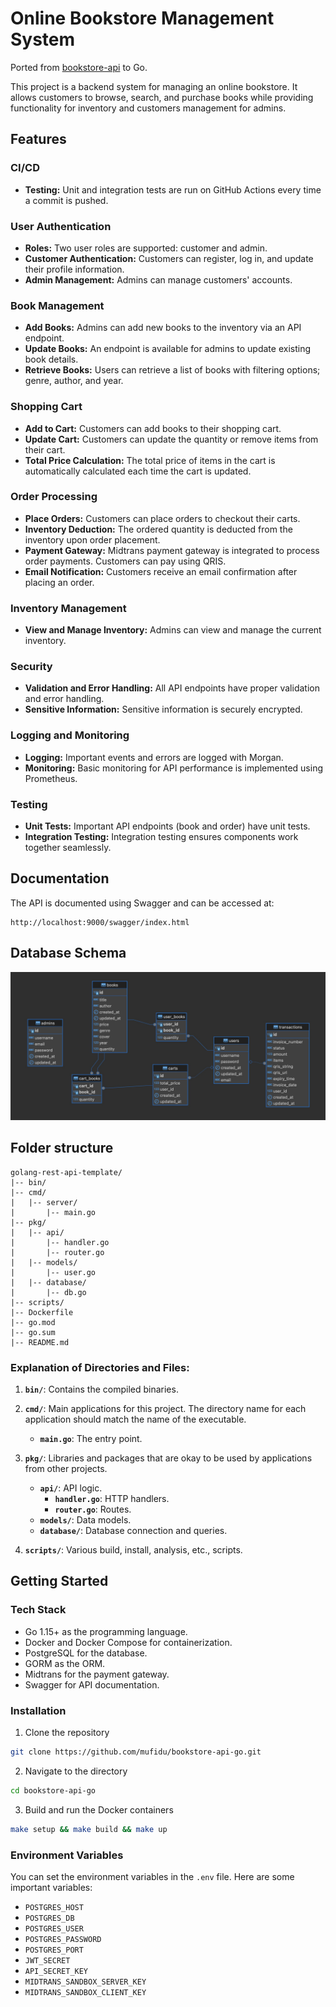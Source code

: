 # Online Bookstore Management System

Ported from [bookstore-api](https://github.com/mufidu/bookstore-api) to Go.

This project is a backend system for managing an online bookstore. It allows customers to browse, search, and purchase books while providing functionality for inventory and customers management for admins.

## Features

### CI/CD

-   **Testing:** Unit and integration tests are run on GitHub Actions every time a commit is pushed.

### User Authentication

-   **Roles:** Two user roles are supported: customer and admin.
-   **Customer Authentication:** Customers can register, log in, and update their profile information.
-   **Admin Management:** Admins can manage customers' accounts.

### Book Management

-   **Add Books:** Admins can add new books to the inventory via an API endpoint.
-   **Update Books:** An endpoint is available for admins to update existing book details.
-   **Retrieve Books:** Users can retrieve a list of books with filtering options; genre, author, and year.

### Shopping Cart

-   **Add to Cart:** Customers can add books to their shopping cart.
-   **Update Cart:** Customers can update the quantity or remove items from their cart.
-   **Total Price Calculation:** The total price of items in the cart is automatically calculated each time the cart is updated.

### Order Processing

-   **Place Orders:** Customers can place orders to checkout their carts.
-   **Inventory Deduction:** The ordered quantity is deducted from the inventory upon order placement.
-   **Payment Gateway:** Midtrans payment gateway is integrated to process order payments. Customers can pay using QRIS.
-   **Email Notification:** Customers receive an email confirmation after placing an order.

### Inventory Management

-   **View and Manage Inventory:** Admins can view and manage the current inventory.

### Security

-   **Validation and Error Handling:** All API endpoints have proper validation and error handling.
-   **Sensitive Information:** Sensitive information is securely encrypted.

### Logging and Monitoring

-   **Logging:** Important events and errors are logged with Morgan.
-   **Monitoring:** Basic monitoring for API performance is implemented using Prometheus.

### Testing

-   **Unit Tests:** Important API endpoints (book and order) have unit tests.
-   **Integration Testing:** Integration testing ensures components work together seamlessly.

## Documentation

The API is documented using Swagger and can be accessed at:

```
http://localhost:9000/swagger/index.html
```

## Database Schema

![Database Schema](https://raw.githubusercontent.com/mufidu/jobhun-devops-test/main/Screenshot%202024-06-28%20at%2021.57.30.jpg)

## Folder structure

```
golang-rest-api-template/
|-- bin/
|-- cmd/
|   |-- server/
|       |-- main.go
|-- pkg/
|   |-- api/
|       |-- handler.go
|       |-- router.go
|   |-- models/
|       |-- user.go
|   |-- database/
|       |-- db.go
|-- scripts/
|-- Dockerfile
|-- go.mod
|-- go.sum
|-- README.md
```

### Explanation of Directories and Files:

1. **`bin/`**: Contains the compiled binaries.

2. **`cmd/`**: Main applications for this project. The directory name for each application should match the name of the executable.

    - **`main.go`**: The entry point.

3. **`pkg/`**: Libraries and packages that are okay to be used by applications from other projects. 

    - **`api/`**: API logic.
        - **`handler.go`**: HTTP handlers.
        - **`router.go`**: Routes.
    - **`models/`**: Data models.
    - **`database/`**: Database connection and queries.

4. **`scripts/`**: Various build, install, analysis, etc., scripts.

## Getting Started

### Tech Stack

- Go 1.15+ as the programming language.
- Docker and Docker Compose for containerization.
- PostgreSQL for the database.
- GORM as the ORM.
- Midtrans for the payment gateway.
- Swagger for API documentation.

### Installation

1. Clone the repository

```bash
git clone https://github.com/mufidu/bookstore-api-go.git
```

2. Navigate to the directory

```bash
cd bookstore-api-go
```

3. Build and run the Docker containers

```bash
make setup && make build && make up
```

### Environment Variables

You can set the environment variables in the `.env` file. Here are some important variables:

- `POSTGRES_HOST`
- `POSTGRES_DB`
- `POSTGRES_USER`
- `POSTGRES_PASSWORD`
- `POSTGRES_PORT`
- `JWT_SECRET`
- `API_SECRET_KEY`
- `MIDTRANS_SANDBOX_SERVER_KEY`
- `MIDTRANS_SANDBOX_CLIENT_KEY`
